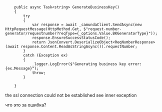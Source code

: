         public async Task<string> GenerateBusinessKey()
        {
            try
            {
                var response = await _camundaClient.SendAsync(new HttpRequestMessage(HttpMethod.Get, $"request-number-generator/requestnumber?reqType={_options.Value.BKGeneratorType}"));
                response.EnsureSuccessStatusCode();
                return JsonConvert.DeserializeObject<ReqNumberResponse>(await response.Content.ReadAsStringAsync()).requestNumber;
            }
            catch (Exception ex)
            {
                _logger.LogError($"Generating business key error: {ex.Message}");
                throw;
            }

        }

the ssl connection could not be established see inner exception


что это за ошибка? 
